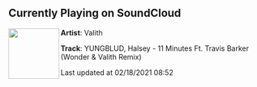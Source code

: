 ## Currently Playing on SoundCloud

[<img align="left" width="100" src="https://i1.sndcdn.com/artworks-d7rcSSryMr1YNMzp-3eeL9w-t50x50.jpg">](https://soundcloud.com/val1th/11-minutes-wonder-valith)

**Artist**: Valith 

**Track**: YUNGBLUD, Halsey - 11 Minutes Ft. Travis Barker (Wonder & Valith Remix)

Last updated at 02/18/2021 08:52
